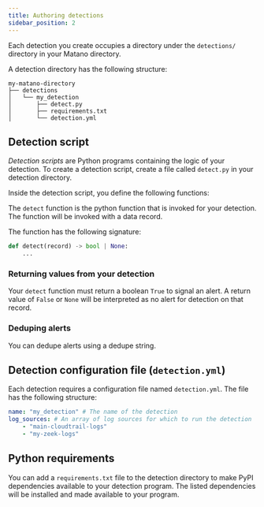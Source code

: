 ```yaml
---
title: Authoring detections
sidebar_position: 2
---
```


Each detection you create occupies a directory under the `detections/` directory in your Matano directory.

A detection directory has the following structure:
```
my-matano-directory
├── detections
│   └── my_detection
│       ├── detect.py
│       ├── requirements.txt
│       └── detection.yml
```

## Detection script

*Detection scripts* are Python programs containing the logic of your detection. To create a detection script, create a file called `detect.py` in your detection directory.

Inside the detection script, you define the following functions:

The `detect` function is the python function that is invoked for your detection. The function will be invoked with a data record.

The function has the following signature:

```python
def detect(record) -> bool | None:
    ...
```

### Returning values from your detection

Your `detect` function must return a boolean `True` to signal an alert. A return value of `False` or `None` will be interpreted as no alert for detection on that record.

### Deduping alerts

You can dedupe alerts using a dedupe string.

## Detection configuration file (`detection.yml`)

Each detection requires a configuration file named `detection.yml`. The file has the following structure:

```yml
name: "my_detection" # The name of the detection
log_sources: # An array of log sources for which to run the detection
    - "main-cloudtrail-logs"
    - "my-zeek-logs"
```

## Python requirements

You can add a `requirements.txt` file to the detection directory to make PyPI dependencies available to your detection program. The listed dependencies will be installed and made available to your program.
